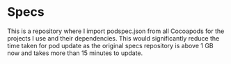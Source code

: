 # Specs
This is a  repository where I import podspec.json from all Cocoapods for the projects I use and their dependencies. This would significantly reduce the time taken for pod update as the original specs repository is above 1 GB now and takes more than 15 minutes to update.

